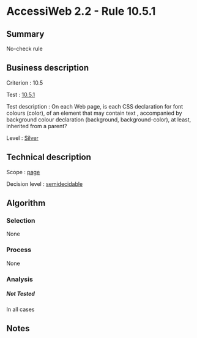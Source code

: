 # AccessiWeb 2.2 - Rule 10.5.1

## Summary

No-check rule

## Business description

Criterion : 10.5

Test :
[10.5.1](http://www.accessiweb.org/index.php/accessiweb-22-english-version.html#test-10-5-1)

Test description : On each Web page, is each CSS declaration for font
colours (color), of an element that may contain text , accompanied by
background colour declaration (background, background-color), at least,
inherited from a parent?

Level : [Silver](/en/category/rules-design/accessiweb-11/level/argent)

## Technical description

Scope : [page](/en/category/rules-design/accessiweb-11/scope/page)

Decision level :
[semidecidable](/en/category/rules-design/accessiweb-11/decision-level/semidecidable)

## Algorithm

### Selection

None

### Process

None

### Analysis

##### Not Tested

In all cases

## Notes


